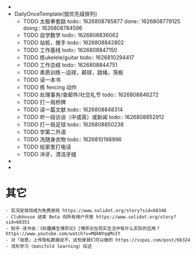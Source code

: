-
- DailyOnceTemplate(按优先级排列)
	- TODO 太极拳套路
	  todo:: 1626808785877
	  done:: 1626808779125
	  doing:: 1626808784596
	- TODO 自学数学
	  todo:: 1626808836062
	- TODO 站桩，推手
	  todo:: 1626808842802
	- TODO 工作基线
	  todo:: 1626808847150
	- TODO 练ukelele/guitar
	  todo:: 1626810294417
	- TODO 工作总结
	  todo:: 1626808844751
	- TODO 素质训练－运球，颠球，跳绳，荡板
	- TODO 读一本书
	- TODO 练 fencing 动作
	- TODO 处理事务/查邮件/社交礼节
	  todo:: 1626808846272
	- TODO 打一局桥牌
	- TODO 读一篇文献
	  todo:: 1626808848314
	- TODO 听一段访谈（中或英）或新闻
	  todo:: 1626808852912
	- TODO 打一局足球
	  todo:: 1626808850238
	- TODO 学第二外语
	- TODO 洗随身衣物
	  todo:: 1626810198996
	- TODO 给家里打电话
	- TODO 冲牙，清洁牙缝
-
-
# 其它
	- 实况足球将成为免费游戏 https://www.solidot.org/story?sid=68348
	- Clubhouse 结束 Beta 向所有用户开放 https://www.solidot.org/story?sid=68351
	- 知乎·读书会：《妙趣横生博弈论》|博弈论在现实生活中有什么实际的应用？ https://www.youtube.com/watch?v=MQkNYqqMxIY
	- 对「自愿」上传隐私数据说不，这些是我们可以做的 https://sspai.com/post/66324
	- 流形学习（manifold learning）综述